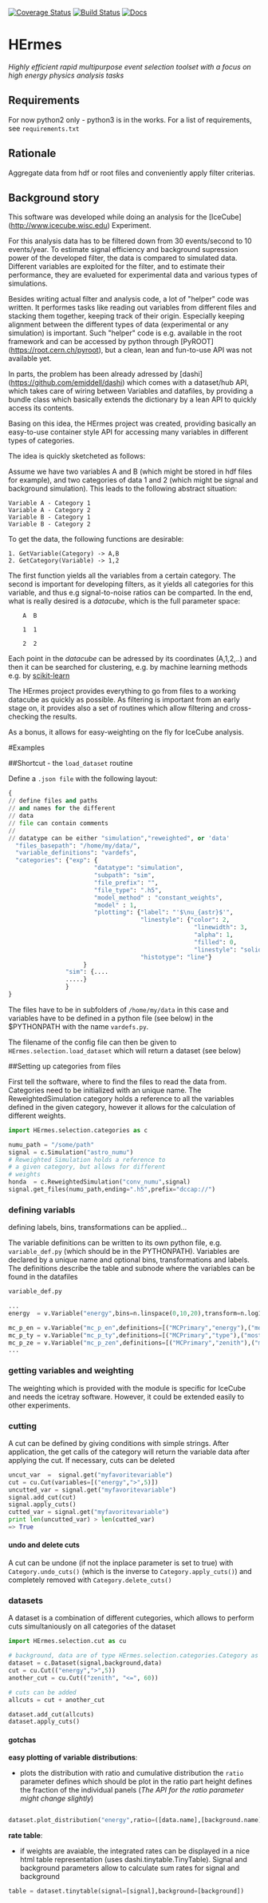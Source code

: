 [![Coverage Status](https://coveralls.io/repos/github/achim1/HErmes/badge.svg?branch=master)](https://coveralls.io/github/achim1/HErmes?branch=master)
[![Build Status](https://travis-ci.org/achim1/HErmes.svg?branch=master)](https://travis-ci.org/achim1/HErmes.svg?branch=master)
[![Docs](https://readthedocs.org/projects/hermes-python/badge/?version=latest)](http://hermes-python.readthedocs.io/en/latest/?badge=latest)

# HErmes

*Highly efficient rapid multipurpose event selection toolset with a focus on high energy physics analysis tasks* 


Requirements
---------------------------

For now python2 only - python3 is in the works. For a list of requirements, see `requirements.txt`


Rationale
----------------------------
Aggregate data from hdf or root files and conveniently apply filter criterias.



Background story
----------------------------

This software was developed while doing an analysis for the [IceCube] (http://www.icecube.wisc.edu) Experiment.

For this analysis data has to be filtered down from 30 events/second to 10 events/year. To estimate signal efficiency and background supression power of the developed filter, the data is compared to simulated data. Different variables are exploited for the filter, and to estimate their performance, they are evalueted for experimental data and various types of simulations. 

Besides writing actual filter and analysis code, a lot of "helper" code was written. It performes tasks like reading out variables from different files and stacking them together, keeping track of their origin.
Especially keeping alignment between the different types of data (experimental or any simulation) is important. Such "helper" code is e.g. available in the root framework and can be accessed by python through [PyROOT] (https://root.cern.ch/pyroot), but a clean, lean and fun-to-use API was not available yet.

In parts, the problem has been already adressed by [dashi] (https://github.com/emiddell/dashi) which comes with a dataset/hub API, which takes care of wiring between Variables and datafiles, by providing a bundle class which basically extends the dictionary by a lean API to quickly access its contents.

Basing on this idea, the HErmes project was created, providing basically an easy-to-use container style API for accessing many variables in different types of categories.

The idea is quickly sketcheted as follows:

Assume we have two variables A and B (which might be stored in hdf files for example), and two categories of data 1 and 2 (which might be signal and background simulation). This leads to the following abstract situation:

```
Variable A - Category 1
Variable A - Category 2
Variable B - Category 1
Variable B - Category 2
```

To get the data, the following functions are desirable:

```
1. GetVariable(Category) -> A,B
2. GetCategory(Variable) -> 1,2
```

The first function yields all the variables from a certain category.
The second is important for developing filters, as it yields all categories for this variable, and thus e.g signal-to-noise ratios can be comparted.
In the end, what is really desired is a *datacube*, which is the full parameter space:

```
    A  B 

    1  1

    2  2 
```

Each point in the *datacube* can be adressed by its coordinates (A,1,2,..) and then it can be searched for clustering, e.g. by machine learning methods e.g. by [scikit-learn](http://scikit-learn.org/stable/documentation.html)

The HErmes project provides everything to go from files to a working datacube as quickly as possible. As filtering is important from an early stage on, it provides also a set of routines which allow filtering and cross-checking the results.

As a bonus, it allows for easy-weighting on the fly for IceCube analysis.

#Examples

##Shortcut - the `load_dataset` routine

Define a `.json file` with the following layout:

```python
{
// define files and paths 
// and names for the different
// data
// file can contain comments 
//
// datatype can be either "simulation","reweighted", or 'data'
  "files_basepath": "/home/my/data/",
  "variable_definitions": "vardefs",
  "categories": {"exp": {
                        "datatype": "simulation",
                        "subpath": "sim",
                        "file_prefix": "",
                        "file_type": ".h5",
                        "model_method" : "constant_weights",
                        "model" : 1,
                        "plotting": {"label": "'$\nu_{astr}$'",
                                     "linestyle": {"color": 2,
                                                    "linewidth": 3,
                                                    "alpha": 1,
                                                    "filled": 0,
                                                    "linestyle": "solid"},
                                     "histotype": "line"}
                     }
                "sim": {....
                .....} 
                }
}
```

The files have to be in subfolders of `/home/my/data` in this case and variables have
to be defined in a python file (see below) in the $PYTHONPATH with the name `vardefs.py`.

The filename of the config file can then be given to `HErmes.selection.load_dataset` which will return a dataset (see below)

##Setting up categories from files

First tell the software, where to find the files to read the data from. Categories need to be initialized with an unique name.
The ReweightedSimulation category holds a reference to all the variables defined in the given category, however it allows for 
the calculation of different weights.

```python
import HErmes.selection.categories as c

numu_path = "/some/path"
signal = c.Simulation("astro_numu")
# Reweighted Simulation holds a reference to
# a given category, but allows for different
# weights
honda  = c.ReweightedSimulation("conv_numu",signal)
signal.get_files(numu_path,ending=".h5",prefix="dccap://")
```
### defining variabls
 defining labels, bins,
 transformations can be applied...

The variable definitions can be written to its own python file, e.g. `variable_def.py` (which should be in the PYTHONPATH).
Variables are declared by a unique name and optional bins, transformations and labels. The definitions describe the table and subnode
where the variables can be found in the datafiles

```python
variable_def.py

...
energy  = v.Variable("energy",bins=n.linspace(0,10,20),transform=n.log10,label=r"$\log(E_{rec}/$GeV$)$",definitions=[("MyReco","energy")])

mc_p_en = v.Variable("mc_p_en",definitions=[("MCPrimary","energy"),("mostEnergeticPrimary","energy")])
mc_p_ty = v.Variable("mc_p_ty",definitions=[("MCPrimary","type"),("mostEnergeticPrimary","type")],transform=conv.ConvertPrimaryToPDG)
mc_p_ze = v.Variable("mc_p_zen",definitions=[("MCPrimary","zenith"),("mostEnergeticPrimary","zenith")],transform=conv.ConvertPrimaryToPDG)
...

```


### getting variables and weighting

The weighting which is provided with the module is specific for IceCube and needs the icetray software. However, it could be extended easily to other experiments.


### cutting

A cut can be defined by giving conditions with simple strings. After application, the get calls of the category will return
the variable data after applying the cut.
If necessary, cuts can be deleted

```python
uncut_var  =  signal.get("myfavoritevariable")
cut = cu.Cut(variables=[("energy",">",5)])
uncutted_var = signal.get("myfavoritevariable")
signal.add_cut(cut)
signal.apply_cuts()
cutted_var = signal.get("myfavoritevariable")
print len(uncutted_var) > len(cutted_var)
=> True
```

#### undo and delete cuts

A cut can be undone (if not the inplace parameter is set to true) with `Category.undo_cuts()` (which is the inverse to `Category.apply_cuts()`) and completely removed with `Category.delete_cuts()`


### datasets

A dataset is a combination of different cutegories, which allows to perform cuts simultaniously on all categories of the
dataset

```python
import HErmes.selection.cut as cu

# background, data are of type HErmes.selection.categories.Category as well
dataset = c.Dataset(signal,background,data)
cut = cu.Cut(("energy",">",5))
another_cut = cu.Cut(("zenith", "<=", 60))

# cuts can be added
allcuts = cut + another_cut

dataset.add_cut(allcuts)
dataset.apply_cuts()
```

#### gotchas

**easy plotting of variable distributions**:

* plots the distribution with ratio and cumulative distribution the `ratio` parameter defines which should be plot in the ratio part height defines the fraction of the individual panels (*The API for the ratio parameter might change slightly*)

```python

dataset.plot_distribution("energy",ratio=([data.name],[background.name]),heights=[.3,.2,.2])
```




**rate table**: 

* if weights are avaiable, the integrated rates can be displayed in a nice html table representation (uses dashi.tinytable.TinyTable). Signal and background parameters allow to calculate sum rates for signal and background

```python
table = dataset.tinytable(signal=[signal],background=[background])
```







